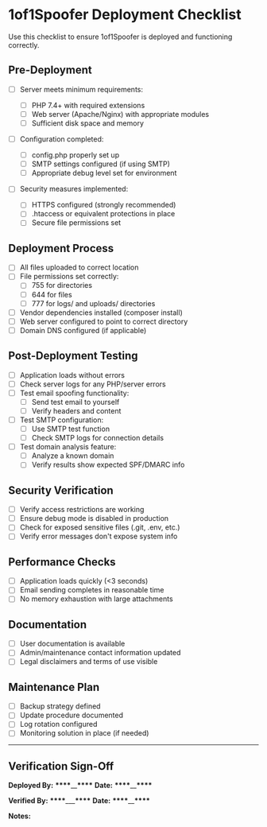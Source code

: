 # 1of1Spoofer Deployment Checklist

Use this checklist to ensure 1of1Spoofer is deployed and functioning correctly.

## Pre-Deployment

- [ ] Server meets minimum requirements:

  - [ ] PHP 7.4+ with required extensions
  - [ ] Web server (Apache/Nginx) with appropriate modules
  - [ ] Sufficient disk space and memory

- [ ] Configuration completed:

  - [ ] config.php properly set up
  - [ ] SMTP settings configured (if using SMTP)
  - [ ] Appropriate debug level set for environment

- [ ] Security measures implemented:
  - [ ] HTTPS configured (strongly recommended)
  - [ ] .htaccess or equivalent protections in place
  - [ ] Secure file permissions set

## Deployment Process

- [ ] All files uploaded to correct location
- [ ] File permissions set correctly:
  - [ ] 755 for directories
  - [ ] 644 for files
  - [ ] 777 for logs/ and uploads/ directories
- [ ] Vendor dependencies installed (composer install)
- [ ] Web server configured to point to correct directory
- [ ] Domain DNS configured (if applicable)

## Post-Deployment Testing

- [ ] Application loads without errors
- [ ] Check server logs for any PHP/server errors
- [ ] Test email spoofing functionality:
  - [ ] Send test email to yourself
  - [ ] Verify headers and content
- [ ] Test SMTP configuration:
  - [ ] Use SMTP test function
  - [ ] Check SMTP logs for connection details
- [ ] Test domain analysis feature:
  - [ ] Analyze a known domain
  - [ ] Verify results show expected SPF/DMARC info

## Security Verification

- [ ] Verify access restrictions are working
- [ ] Ensure debug mode is disabled in production
- [ ] Check for exposed sensitive files (.git, .env, etc.)
- [ ] Verify error messages don't expose system info

## Performance Checks

- [ ] Application loads quickly (<3 seconds)
- [ ] Email sending completes in reasonable time
- [ ] No memory exhaustion with large attachments

## Documentation

- [ ] User documentation is available
- [ ] Admin/maintenance contact information updated
- [ ] Legal disclaimers and terms of use visible

## Maintenance Plan

- [ ] Backup strategy defined
- [ ] Update procedure documented
- [ ] Log rotation configured
- [ ] Monitoring solution in place (if needed)

---

## Verification Sign-Off

**Deployed By:** ****\*\*\*\*****\_\_****\*\*\*\***** **Date:** **\*\*\*\***\_\_**\*\*\*\***

**Verified By:** ****\*\*\*\*****\_\_\_****\*\*\*\***** **Date:** **\*\*\*\***\_\_**\*\*\*\***

**Notes:**
